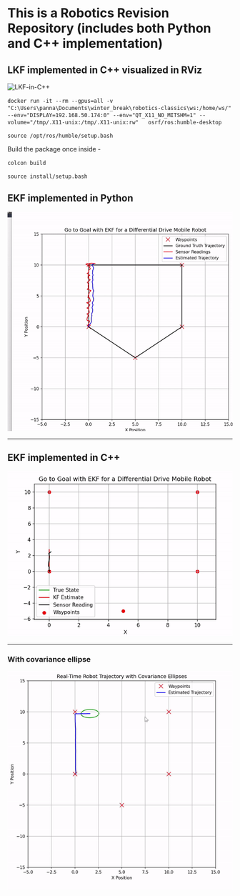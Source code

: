 # This is a Robotics Revision Repository (includes both Python and C++ implementation)

## LKF implemented in C++ visualized in RViz
![LKF-in-C++](https://github.com/PannagaS/robotics-classics/blob/main/assets/RVizPathforLinearKF%20gif.gif)
```
docker run -it --rm --gpus=all -v "C:\Users\panna\Documents\winter_break\robotics-classics\ws:/home/ws/"  --env="DISPLAY=192.168.50.174:0" --env="QT_X11_NO_MITSHM=1" --volume="/tmp/.X11-unix:/tmp/.X11-unix:rw"   osrf/ros:humble-desktop
```

```
source /opt/ros/humble/setup.bash
```

Build the package once inside - 
```
colcon build
```

```
source install/setup.bash
```

## EKF implemented in Python 
![EKF-in-Python](https://github.com/PannagaS/robotics-classics/blob/main/assets/EKF%20in%20Python%20gif.gif)

--- 
## EKF implemented in C++
![EKF-in-C++](https://github.com/PannagaS/robotics-classics/blob/main/assets/EKF%20in%20C%2B%2B%20gif.gif)

---
### With covariance ellipse 
![KF-with-covariance-ellipse](https://github.com/PannagaS/robotics-classics/blob/main/assets/KF%20with%20ellipse%20gif.gif)

